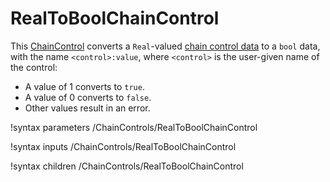 # RealToBoolChainControl

This [ChainControl](syntax/ChainControls/index.md) converts a `Real`-valued
[chain control data](/ChainControlData.md) to a `bool` data, with the name
`<control>:value`, where `<control>` is the user-given name of the control:

- A value of 1 converts to `true`.
- A value of 0 converts to `false`.
- Other values result in an error.

!syntax parameters /ChainControls/RealToBoolChainControl

!syntax inputs /ChainControls/RealToBoolChainControl

!syntax children /ChainControls/RealToBoolChainControl
